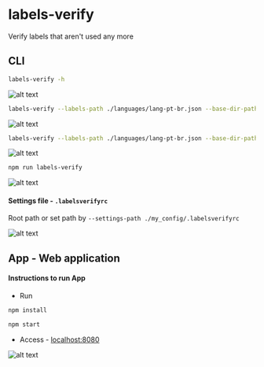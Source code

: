 # labels-verify
Verify labels that aren't used any more

## CLI

```sh
labels-verify -h
```
![alt text](https://github.com/fabianofdf/labels-verify/blob/master/public/doc/cli-help.png)

```sh
labels-verify --labels-path ./languages/lang-pt-br.json --base-dir-path ./src
```
![alt text](https://github.com/fabianofdf/labels-verify/blob/master/public/doc/cli-sample-1.png)

```sh
labels-verify --labels-path ./languages/lang-pt-br.json --base-dir-path ./src --max-labels 2 --hide-found-labels
```
![alt text](https://github.com/fabianofdf/labels-verify/blob/master/public/doc/cli-sample-2.png)

```sh
npm run labels-verify
```
![alt text](https://github.com/fabianofdf/labels-verify/blob/master/public/doc/cli-npm-script.png)

#### Settings file - `.labelsverifyrc`

Root path or set path by `--settings-path ./my_config/.labelsverifyrc`

![alt text](https://github.com/fabianofdf/labels-verify/blob/master/public/doc/cli-settings-file.png)

## App - Web application
#### Instructions to run App
* Run
```sh
npm install
```

```sh
npm start
```

* Access - [localhost:8080](http://localhost:8080)

![alt text](https://github.com/fabianofdf/labels-verify/blob/master/public/doc/app.png)
